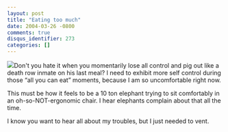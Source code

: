 ```yaml
---
layout: post
title: "Eating too much"
date: 2004-03-26 -0800
comments: true
disqus_identifier: 273
categories: []
---
```

![](/images/pig.jpg)Don't you hate it when you momentarily lose all
control and pig out like a death row inmate on his last meal? I need to
exhibit more self control during those “all you can eat” moments,
because I am so uncomfortable right now.

This must be how it feels to be a 10 ton elephant trying to sit
comfortably in an oh-so-NOT-ergonomic chair. I hear elephants complain
about that all the time.

I know you want to hear all about my troubles, but I just needed to
vent.

